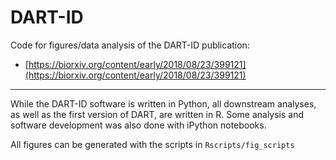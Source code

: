# DART-ID

Code for figures/data analysis of the DART-ID publication:

* [https://biorxiv.org/content/early/2018/08/23/399121](https://biorxiv.org/content/early/2018/08/23/399121)

-----------------

While the DART-ID software is written in Python, all downstream analyses, as well as the first version of DART, are written in R. Some analysis and software development was also done with iPython notebooks.

All figures can be generated with the scripts in ```Rscripts/fig_scripts```
